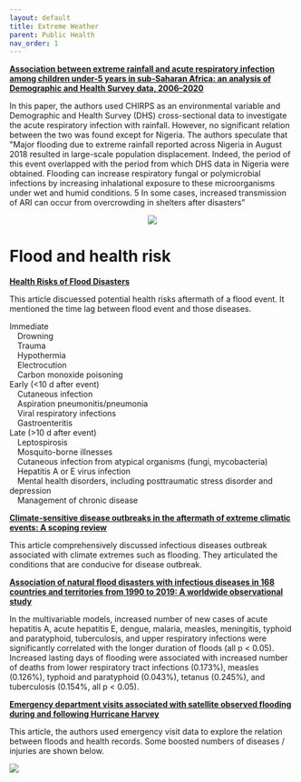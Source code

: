 ```yaml
---
layout: default
title: Extreme Weather
parent: Public Health
nav_order: 1
---
```


__[Association between extreme rainfall and acute respiratory infection among children under-5 years in sub-Saharan Africa: an analysis of Demographic and Health Survey data, 2006–2020](https://bmjopen.bmj.com/content/bmjopen/13/4/e071874.full.pdf)__

In this paper, the authors used CHIRPS as an environmental variable and Demographic and Health Survey (DHS) cross-sectional data to investigate the acute respiratory infection with rainfall. However, no significant relation between the two was found except for Nigeria. The authors speculate that "Major flooding due to extreme rainfall reported across Nigeria in August 2018 resulted in large-scale population displacement. Indeed, the period of this event overlapped with the period from which DHS data in Nigeria were obtained. Flooding can increase respiratory fungal or polymicrobial infections by increasing inhalational exposure to these microorganisms under wet and humid conditions. 5 In some cases, increased transmission of ARI can occur from overcrowding in shelters after disasters"

<p align="center">
<img src="https://bmjopen.bmj.com/content/bmjopen/13/4/e071874/F3.large.jpg?width=800&height=600&carousel=1">
</p>

# Flood and health risk

__[Health Risks of Flood Disasters](https://academic.oup.com/cid/article/67/9/1450/4945455?login=false)__

This article discuessed potential health risks aftermath of a flood event. It mentioned the time lag between flood event and those diseases.

Immediate  
 Drowning  
 Trauma  
 Hypothermia  
 Electrocution  
 Carbon monoxide poisoning  
Early (<10 d after event)  
 Cutaneous infection  
 Aspiration pneumonitis/pneumonia  
 Viral respiratory infections  
 Gastroenteritis  
Late (>10 d after event)  
 Leptospirosis  
 Mosquito-borne illnesses  
 Cutaneous infection from atypical organisms (fungi, mycobacteria)  
 Hepatitis A or E virus infection  
 Mental health disorders, including posttraumatic stress disorder and depression  
 Management of chronic disease  


 __[Climate-sensitive disease outbreaks in the aftermath of extreme climatic events: A scoping review](https://www.cell.com/one-earth/fulltext/S2590-3322(22)00144-0?_returnURL=https%3A%2F%2Flinkinghub.elsevier.com%2Fretrieve%2Fpii%2FS2590332222001440%3Fshowall%3Dtrue)__

 This article comprehensively discussed infectious diseases outbreak associated with climate extremes such as flooding. They articulated the conditions that are conducive for disease outbreak.


 __[Association of natural flood disasters with infectious diseases in 168 countries and territories from 1990 to 2019: A worldwide observational study](https://www.sciencedirect.com/science/article/pii/S258979182300021X?via%3Dihub)__

In the multivariable models, increased number of new cases of acute hepatitis A, acute hepatitis E, dengue, malaria, measles, meningitis, typhoid and paratyphoid, tuberculosis, and upper respiratory infections were significantly correlated with the longer duration of floods (all p < 0.05). Increased lasting days of flooding were associated with increased number of deaths from lower respiratory tract infections (0.173%), measles (0.126%), typhoid and paratyphoid (0.043%), tetanus (0.245%), and tuberculosis (0.154%, all p < 0.05).

__[Emergency department visits associated with satellite observed flooding during and following Hurricane Harvey](https://www.nature.com/articles/s41370-021-00361-1)__

This article, the authors used emergency visit data to explore the relation between floods and health records. Some boosted numbers of diseases / injuries are shown below.

<img src="https://media.springernature.com/full/springer-static/image/art%3A10.1038%2Fs41370-021-00361-1/MediaObjects/41370_2021_361_Fig3_HTML.png?as=webp">
